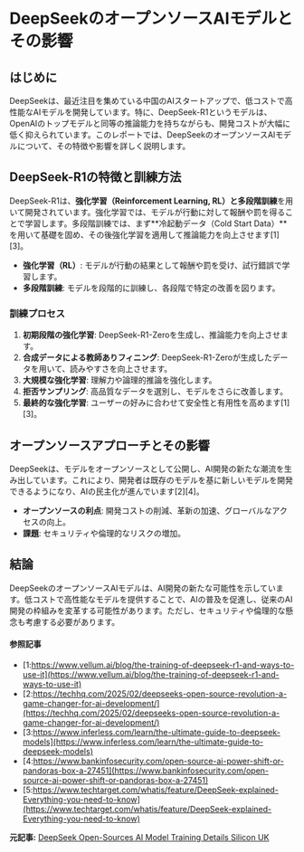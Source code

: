 # DeepSeekのオープンソースAIモデルとその影響

## はじめに

DeepSeekは、最近注目を集めている中国のAIスタートアップで、低コストで高性能なAIモデルを開発しています。特に、DeepSeek-R1というモデルは、OpenAIのトップモデルと同等の推論能力を持ちながらも、開発コストが大幅に低く抑えられています。このレポートでは、DeepSeekのオープンソースAIモデルについて、その特徴や影響を詳しく説明します。

## DeepSeek-R1の特徴と訓練方法

DeepSeek-R1は、**強化学習（Reinforcement Learning, RL）**と**多段階訓練**を用いて開発されています。強化学習では、モデルが行動に対して報酬や罰を得ることで学習します。多段階訓練では、まず**冷起動データ（Cold Start Data）**を用いて基礎を固め、その後強化学習を適用して推論能力を向上させます[1][3]。

- **強化学習（RL）**: モデルが行動の結果として報酬や罰を受け、試行錯誤で学習します。
- **多段階訓練**: モデルを段階的に訓練し、各段階で特定の改善を図ります。

### 訓練プロセス

1. **初期段階の強化学習**: DeepSeek-R1-Zeroを生成し、推論能力を向上させます。
2. **合成データによる教師ありフィニング**: DeepSeek-R1-Zeroが生成したデータを用いて、読みやすさを向上させます。
3. **大規模な強化学習**: 理解力や論理的推論を強化します。
4. **拒否サンプリング**: 高品質なデータを選別し、モデルをさらに改善します。
5. **最終的な強化学習**: ユーザーの好みに合わせて安全性と有用性を高めます[1][3]。

## オープンソースアプローチとその影響

DeepSeekは、モデルをオープンソースとして公開し、AI開発の新たな潮流を生み出しています。これにより、開発者は既存のモデルを基に新しいモデルを開発できるようになり、AIの民主化が進んでいます[2][4]。

- **オープンソースの利点**: 開発コストの削減、革新の加速、グローバルなアクセスの向上。
- **課題**: セキュリティや倫理的なリスクの増加。

## 結論

DeepSeekのオープンソースAIモデルは、AI開発の新たな可能性を示しています。低コストで高性能なモデルを提供することで、AIの普及を促進し、従来のAI開発の枠組みを変革する可能性があります。ただし、セキュリティや倫理的な懸念も考慮する必要があります。

#### 参照記事
- [1:https://www.vellum.ai/blog/the-training-of-deepseek-r1-and-ways-to-use-it](https://www.vellum.ai/blog/the-training-of-deepseek-r1-and-ways-to-use-it)
- [2:https://techhq.com/2025/02/deepseeks-open-source-revolution-a-game-changer-for-ai-development/](https://techhq.com/2025/02/deepseeks-open-source-revolution-a-game-changer-for-ai-development/)
- [3:https://www.inferless.com/learn/the-ultimate-guide-to-deepseek-models](https://www.inferless.com/learn/the-ultimate-guide-to-deepseek-models)
- [4:https://www.bankinfosecurity.com/open-source-ai-power-shift-or-pandoras-box-a-27451](https://www.bankinfosecurity.com/open-source-ai-power-shift-or-pandoras-box-a-27451)
- [5:https://www.techtarget.com/whatis/feature/DeepSeek-explained-Everything-you-need-to-know](https://www.techtarget.com/whatis/feature/DeepSeek-explained-Everything-you-need-to-know)


**元記事:** [DeepSeek Open-Sources AI Model Training Details Silicon UK](https://www.silicon.co.uk/cloud/ai/deepseek-ai-open-source-601967)